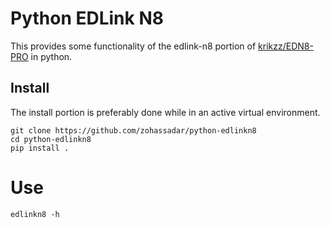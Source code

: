 # Python EDLink N8

This provides some functionality of the edlink-n8 portion of [krikzz/EDN8-PRO](https://github.com/krikzz/EDN8-PRO) in python.  

## Install

The install portion is preferably done while in an active virtual environment.  

    git clone https://github.com/zohassadar/python-edlinkn8
    cd python-edlinkn8
    pip install .

# Use

    edlinkn8 -h

